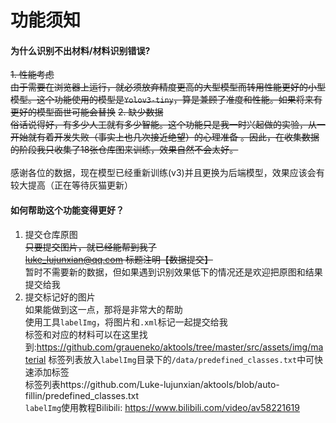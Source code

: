 # 功能须知
#### 为什么识别不出材料/材料识别错误?
~~1. 性能考虑<br>
  由于需要在浏览器上运行，就必须放弃精度更高的大型模型而转用性能更好的小型模型。这个功能使用的模型是`Yolov3-tiny`，算是兼顾了准度和性能。如果将来有更好的模型面世可能会替换~~
~~2. 缺少数据<br>
  俗话说得好，有多少人工就有多少智能。这个功能只是我一时兴起做的实验，从一开始就有着开发失败（事实上也几次接近绝望）的心理准备
  。因此，在收集数据的阶段我只收集了18张仓库图来训练，效果自然不会太好。~~<br><br>
  感谢各位的数据，现在模型已经重新训练(v3)并且更换为后端模型，效果应该会有较大提高（正在等待灰猫更新）
#### 如何帮助这个功能变得更好？
1. 提交仓库原图<br>
  ~~只要提交图片，就已经能帮到我了<br>
  luke_lujunxian@qq.com 标题注明【数据提交】~~<br>
  暂时不需要新的数据，但如果遇到识别效果低下的情况还是欢迎把原图和结果提交给我
2. 提交标记好的图片<br>
  如果能做到这一点，那将是非常大的帮助<br>
  使用工具`labelImg`，将图片和`.xml`标记一起提交给我<br>
  标签和对应的材料可以在这里找到:https://github.com/graueneko/aktools/tree/master/src/assets/img/material<be>
  标签列表放入`labelImg`目录下的`/data/predefined_classes.txt`中可快速添加标签<br>
  标签列表https://github.com/Luke-lujunxian/aktools/blob/auto-fillin/predefined_classes.txt<br>
  `labelImg`使用教程Bilibili: https://www.bilibili.com/video/av58221619
